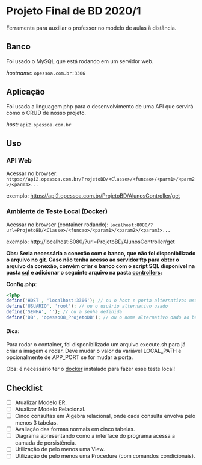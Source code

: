 # Projeto Final de BD 2020/1

Ferramenta para auxiliar o professor no modelo de aulas à distância.

## Banco
Foi usado o MySQL que está rodando em um servidor web.

*hostname:* `opessoa.com.br:3306`

## Aplicação
Foi usada a linguagem php para o desenvolvimento de uma API que servirá como o CRUD de nosso projeto.

*host:* `api2.opessoa.com.br`

## Uso
### API Web
Acessar no browser:
`https://api2.opessoa.com.br/ProjetoBD/<Classe>/<funcao>/<parm1>/<parm2>/<parm3>...`

exemplo: https://api2.opessoa.com.br/ProjetoBD/AlunosController/get

### Ambiente de Teste Local (Docker)
Acessar no browser (container rodando):
`localhost:8080/?url=ProjetoBD/<Classe>/<funcao>/<param1>/<param2>/<param3>...`

exemplo: http://localhost:8080/?url=ProjetoBD/AlunosController/get

**Obs: Seria necessária a conexão com o banco, que não foi disponibilizado o arquivo no git. Caso não tenha acesso ao servidor ftp para obter o arquivo da conexão, convém criar o banco com o script SQL disponível na pasta [sql](sql/) e adicionar o seguinte arquivo na pasta [controllers](controllers/):**

**Config.php**:
```php
<?php
define('HOST', 'localhost:3306'); // ou o host e porta alternativos usados 
define('USUARIO', 'root'); // ou o usuário alternativo usado
define('SENHA', ''); // ou a senha definida
define('DB', 'opesso08_ProjetoDB'); // ou o nome alternativo dado ao banco
```

#### Dica:
Para rodar o container, foi disponibilizado um arquivo execute.sh para já criar a imagem e rodar. Deve mudar o valor da variável LOCAL_PATH e opcionalmente de APP_PORT se for mudar a porta.

Obs: é necessário ter o [docker](https://docs.docker.com/get-docker/) instalado para fazer esse teste local! 

## Checklist
- [ ] Atualizar Modelo ER.
- [ ] Atualizar Modelo Relacional.
- [ ] Cinco consultas em Álgebra relacional, onde cada consulta envolva pelo menos 3 tabelas.
- [ ] Avaliação das formas normais em cinco tabelas.
- [ ] Diagrama apresentando como a interface do programa acessa a camada de persistência.
- [ ] Utilização de pelo menos uma View.
- [ ] Utilização de pelo menos uma Procedure (com comandos condicionais).
